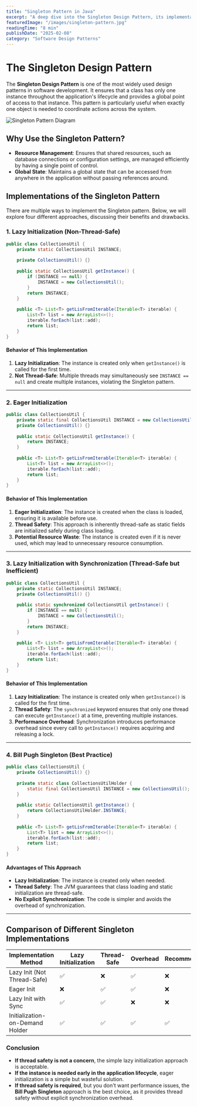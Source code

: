 ```yaml
---
title: "Singleton Pattern in Java"
excerpt: "A deep dive into the Singleton Design Pattern, its implementations, and best practices in Java."
featuredImage: "/images/singleton-pattern.jpg"
readingTime: "8 min"
publishDate: "2025-02-08"
category: "Software Design Patterns"
---
```


# **The Singleton Design Pattern**

The **Singleton Design Pattern** is one of the most widely used design patterns in software development. It ensures that a class has only one instance throughout the application's lifecycle and provides a global point of access to that instance. This pattern is particularly useful when exactly one object is needed to coordinate actions across the system.

![Singleton Pattern Diagram](/images/singleton-pattern.jpg)

## **Why Use the Singleton Pattern?**

- **Resource Management**: Ensures that shared resources, such as database connections or configuration settings, are managed efficiently by having a single point of control.
- **Global State**: Maintains a global state that can be accessed from anywhere in the application without passing references around.

## **Implementations of the Singleton Pattern**

There are multiple ways to implement the Singleton pattern. Below, we will explore four different approaches, discussing their benefits and drawbacks.

### **1. Lazy Initialization (Non-Thread-Safe)**

```java
public class CollectionsUtil {
    private static CollectionsUtil INSTANCE;
    
    private CollectionsUtil() {}
    
    public static CollectionsUtil getInstance() {
        if (INSTANCE == null) {
            INSTANCE = new CollectionsUtil();
        }
        return INSTANCE;
    }
    
    public <T> List<T> getLisFromIterable(Iterable<T> iterable) {
        List<T> list = new ArrayList<>();
        iterable.forEach(list::add);
        return list;
    }
}
```

#### **Behavior of This Implementation**

1. **Lazy Initialization**: The instance is created only when `getInstance()` is called for the first time.
2. **Not Thread-Safe**: Multiple threads may simultaneously see `INSTANCE == null` and create multiple instances, violating the Singleton pattern.

---

### **2. Eager Initialization**

```java
public class CollectionsUtil {
    private static final CollectionsUtil INSTANCE = new CollectionsUtil();
    private CollectionsUtil() {}
    
    public static CollectionsUtil getInstance() {
        return INSTANCE;
    }
    
    public <T> List<T> getLisFromIterable(Iterable<T> iterable) {
        List<T> list = new ArrayList<>();
        iterable.forEach(list::add);
        return list;
    }
}
```

#### **Behavior of This Implementation**

1. **Eager Initialization**: The instance is created when the class is loaded, ensuring it is available before use.
2. **Thread Safety**: This approach is inherently thread-safe as static fields are initialized safely during class loading.
3. **Potential Resource Waste**: The instance is created even if it is never used, which may lead to unnecessary resource consumption.

---

### **3. Lazy Initialization with Synchronization (Thread-Safe but Inefficient)**

```java
public class CollectionsUtil {
    private static CollectionsUtil INSTANCE;
    private CollectionsUtil() {}
    
    public static synchronized CollectionsUtil getInstance() {
        if (INSTANCE == null) {
            INSTANCE = new CollectionsUtil();
        }
        return INSTANCE;
    }
    
    public <T> List<T> getLisFromIterable(Iterable<T> iterable) {
        List<T> list = new ArrayList<>();
        iterable.forEach(list::add);
        return list;
    }
}
```

#### **Behavior of This Implementation**

1. **Lazy Initialization**: The instance is created only when `getInstance()` is called for the first time.
2. **Thread Safety**: The `synchronized` keyword ensures that only one thread can execute `getInstance()` at a time, preventing multiple instances.
3. **Performance Overhead**: Synchronization introduces performance overhead since every call to `getInstance()` requires acquiring and releasing a lock.

---

### **4. Bill Pugh Singleton (Best Practice)**

```java
public class CollectionsUtil {
    private CollectionsUtil() {}
    
    private static class CollectionsUtilHolder {
        static final CollectionsUtil INSTANCE = new CollectionsUtil();
    }
    
    public static CollectionsUtil getInstance() {
        return CollectionsUtilHolder.INSTANCE;
    }
    
    public <T> List<T> getLisFromIterable(Iterable<T> iterable) {
        List<T> list = new ArrayList<>();
        iterable.forEach(list::add);
        return list;
    }
}
```

#### **Advantages of This Approach**

- **Lazy Initialization**: The instance is created only when needed.
- **Thread Safety**: The JVM guarantees that class loading and static initialization are thread-safe.
- **No Explicit Synchronization**: The code is simpler and avoids the overhead of synchronization.

---

## **Comparison of Different Singleton Implementations**

| Implementation Method                   | Lazy Initialization | Thread-Safe | Overhead | Recommended |
|-----------------------------------------|---------------------|-------------|----------|-------------|
| Lazy Init (Not Thread-Safe)            | ✅                  | ❌          | ✅        | ❌          |
| Eager Init                             | ❌                  | ✅          | ✅        | ❌          |
| Lazy Init with Sync                    | ✅                  | ✅          | ❌        | ❌          |
| Initialization-on-Demand Holder        | ✅                  | ✅          | ✅        | ✅          |

### **Conclusion**

- **If thread safety is not a concern**, the simple lazy initialization approach is acceptable.
- **If the instance is needed early in the application lifecycle**, eager initialization is a simple but wasteful solution.
- **If thread safety is required**, but you don't want performance issues, the **Bill Pugh Singleton** approach is the best choice, as it provides thread safety without explicit synchronization overhead.